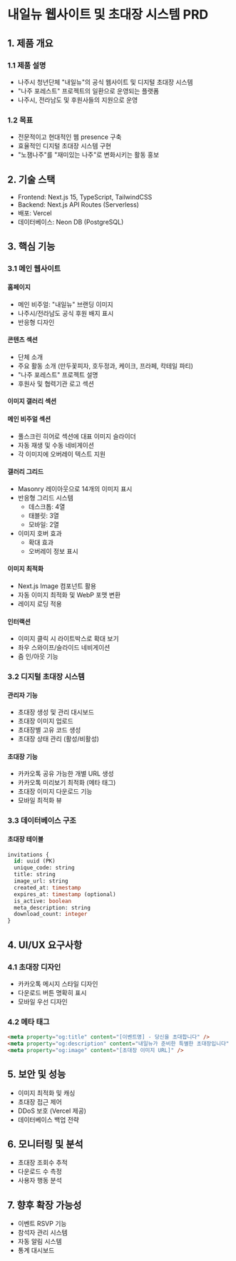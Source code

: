 # 내일뉴 웹사이트 및 초대장 시스템 PRD

## 1. 제품 개요
### 1.1 제품 설명
- 나주시 청년단체 "내일뉴"의 공식 웹사이트 및 디지털 초대장 시스템
- "나주 포레스트" 프로젝트의 일환으로 운영되는 플랫폼
- 나주시, 전라남도 및 후원사들의 지원으로 운영

### 1.2 목표
- 전문적이고 현대적인 웹 presence 구축
- 효율적인 디지털 초대장 시스템 구현
- "노잼나주"를 "재미있는 나주"로 변화시키는 활동 홍보

## 2. 기술 스택
- Frontend: Next.js 15, TypeScript, TailwindCSS
- Backend: Next.js API Routes (Serverless)
- 배포: Vercel
- 데이터베이스: Neon DB (PostgreSQL)

## 3. 핵심 기능

### 3.1 메인 웹사이트
#### 홈페이지
- 메인 비주얼: "내일뉴" 브랜딩 이미지
- 나주시/전라남도 공식 후원 배지 표시
- 반응형 디자인

#### 콘텐츠 섹션
- 단체 소개
- 주요 활동 소개 (만두꽃피자, 호두정과, 케이크, 프라페, 칵테일 파티)
- "나주 포레스트" 프로젝트 설명
- 후원사 및 협력기관 로고 섹션

#### 이미지 갤러리 섹션
#### 메인 비주얼 섹션
- 풀스크린 히어로 섹션에 대표 이미지 슬라이더
- 자동 재생 및 수동 네비게이션
- 각 이미지에 오버레이 텍스트 지원

#### 갤러리 그리드
- Masonry 레이아웃으로 14개의 이미지 표시
- 반응형 그리드 시스템
  - 데스크톱: 4열
  - 태블릿: 3열
  - 모바일: 2열
- 이미지 호버 효과
  - 확대 효과
  - 오버레이 정보 표시
  
#### 이미지 최적화
- Next.js Image 컴포넌트 활용
- 자동 이미지 최적화 및 WebP 포맷 변환
- 레이지 로딩 적용

#### 인터랙션
- 이미지 클릭 시 라이트박스로 확대 보기
- 좌우 스와이프/슬라이드 네비게이션
- 줌 인/아웃 기능

### 3.2 디지털 초대장 시스템

#### 관리자 기능
- 초대장 생성 및 관리 대시보드
- 초대장 이미지 업로드
- 초대장별 고유 코드 생성
- 초대장 상태 관리 (활성/비활성)

#### 초대장 기능
- 카카오톡 공유 가능한 개별 URL 생성
- 카카오톡 미리보기 최적화 (메타 태그)
- 초대장 이미지 다운로드 기능
- 모바일 최적화 뷰

### 3.3 데이터베이스 구조

#### 초대장 테이블
```sql
invitations {
  id: uuid (PK)
  unique_code: string
  title: string
  image_url: string
  created_at: timestamp
  expires_at: timestamp (optional)
  is_active: boolean
  meta_description: string
  download_count: integer
}
```

## 4. UI/UX 요구사항

### 4.1 초대장 디자인
- 카카오톡 메시지 스타일 디자인
- 다운로드 버튼 명확히 표시
- 모바일 우선 디자인

### 4.2 메타 태그
```html
<meta property="og:title" content="[이벤트명] - 당신을 초대합니다" />
<meta property="og:description" content="내일뉴가 준비한 특별한 초대장입니다" />
<meta property="og:image" content="[초대장 이미지 URL]" />
```

## 5. 보안 및 성능
- 이미지 최적화 및 캐싱
- 초대장 접근 제어
- DDoS 보호 (Vercel 제공)
- 데이터베이스 백업 전략

## 6. 모니터링 및 분석
- 초대장 조회수 추적
- 다운로드 수 측정
- 사용자 행동 분석

## 7. 향후 확장 가능성
- 이벤트 RSVP 기능
- 참석자 관리 시스템
- 자동 알림 시스템
- 통계 대시보드

